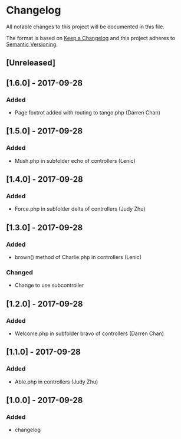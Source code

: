 # Changelog
All notable changes to this project will be documented in this file.

The format is based on [Keep a Changelog](http://keepachangelog.com/en/1.0.0/)
and this project adheres to [Semantic Versioning](http://semver.org/spec/v2.0.0.html).

## [Unreleased]
## [1.6.0] - 2017-09-28
### Added
- Page foxtrot added with routing to tango.php (Darren Chan)
## [1.5.0] - 2017-09-28
### Added
- Mush.php in subfolder echo of controllers (Lenic)

## [1.4.0] - 2017-09-28
### Added
- Force.php in subfolder delta of controllers (Judy Zhu)

## [1.3.0] - 2017-09-28
### Added
- brown() method of Charlie.php in controllers (Lenic)

### Changed
- Change to use subcontroller

## [1.2.0] - 2017-09-28
### Added
- Welcome.php in subfolder bravo of controllers (Darren Chan)

## [1.1.0] - 2017-09-28
### Added 
- Able.php in controllers (Judy Zhu)

## [1.0.0] - 2017-09-28
### Added
- changelog

